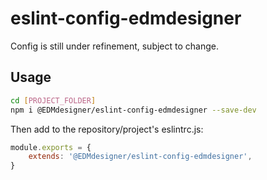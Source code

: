 # eslint-config-edmdesigner

Config is still under refinement, subject to change.

## Usage
```bash
cd [PROJECT_FOLDER]
npm i @EDMdesigner/eslint-config-edmdesigner --save-dev
```
Then add to the repository/project's eslintrc.js:
```javascript
module.exports = {
	extends: '@EDMdesigner/eslint-config-edmdesigner',
}
```
